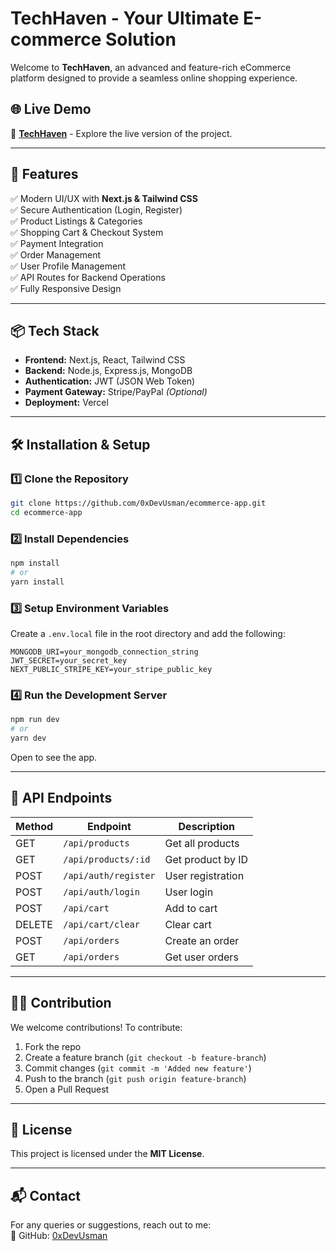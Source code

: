# TechHaven - Your Ultimate E-commerce Solution

Welcome to **TechHaven**, an advanced and feature-rich eCommerce platform designed to provide a seamless online shopping experience.

## 🌐 Live Demo

🔗 **[TechHaven](https://mytechhaven.vercel.app/)** - Explore the live version of the project.

---

## 🚀 Features

✅ Modern UI/UX with **Next.js & Tailwind CSS**  
✅ Secure Authentication (Login, Register)  
✅ Product Listings & Categories  
✅ Shopping Cart & Checkout System  
✅ Payment Integration  
✅ Order Management  
✅ User Profile Management  
✅ API Routes for Backend Operations  
✅ Fully Responsive Design  

---

## 📦 Tech Stack

- **Frontend:** Next.js, React, Tailwind CSS
- **Backend:** Node.js, Express.js, MongoDB
- **Authentication:** JWT (JSON Web Token)
- **Payment Gateway:** Stripe/PayPal *(Optional)*
- **Deployment:** Vercel

---

## 🛠 Installation & Setup

### 1️⃣ Clone the Repository
```sh
git clone https://github.com/0xDevUsman/ecommerce-app.git
cd ecommerce-app
```

### 2️⃣ Install Dependencies
```sh
npm install
# or
yarn install
```

### 3️⃣ Setup Environment Variables
Create a `.env.local` file in the root directory and add the following:
```env
MONGODB_URI=your_mongodb_connection_string
JWT_SECRET=your_secret_key
NEXT_PUBLIC_STRIPE_KEY=your_stripe_public_key
```

### 4️⃣ Run the Development Server
```sh
npm run dev
# or
yarn dev
```
Open []() to see the app.

---

## 📜 API Endpoints

| Method | Endpoint              | Description          |
|--------|----------------------|----------------------|
| GET    | `/api/products`       | Get all products    |
| GET    | `/api/products/:id`   | Get product by ID   |
| POST   | `/api/auth/register`  | User registration   |
| POST   | `/api/auth/login`     | User login          |
| POST   | `/api/cart`           | Add to cart         |
| DELETE | `/api/cart/clear`     | Clear cart          |
| POST   | `/api/orders`         | Create an order     |
| GET    | `/api/orders`         | Get user orders     |

---

## 👨‍💻 Contribution

We welcome contributions! To contribute:
1. Fork the repo
2. Create a feature branch (`git checkout -b feature-branch`)
3. Commit changes (`git commit -m 'Added new feature'`)
4. Push to the branch (`git push origin feature-branch`)
5. Open a Pull Request

---

## 📄 License

This project is licensed under the **MIT License**.

---

## 📬 Contact

For any queries or suggestions, reach out to me:  
🐙 GitHub: [0xDevUsman](https://github.com/0xDevUsman)  

